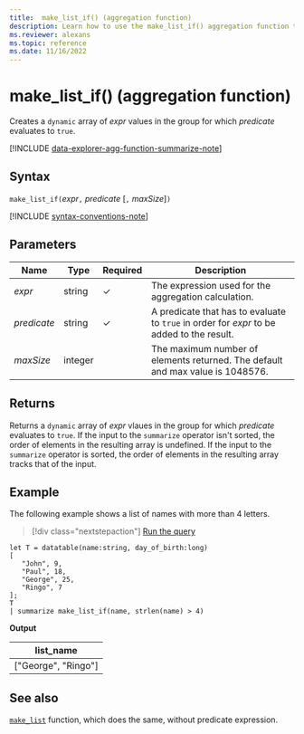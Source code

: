 ```yaml
---
title:  make_list_if() (aggregation function)
description: Learn how to use the make_list_if() aggregation function to create a dynamic JSON object of expression values where the predicate evaluates to true.
ms.reviewer: alexans
ms.topic: reference
ms.date: 11/16/2022
---
```

# make_list_if() (aggregation function)

Creates a `dynamic` array of *expr* values in the group for which *predicate* evaluates to `true`.

[!INCLUDE [data-explorer-agg-function-summarize-note](../../includes/data-explorer-agg-function-summarize-note.md)]

## Syntax

`make_list_if(`*expr*`,` *predicate* [`,` *maxSize*]`)`

[!INCLUDE [syntax-conventions-note](../../includes/syntax-conventions-note.md)]

## Parameters

| Name | Type | Required | Description |
|--|--|--|--|
| *expr* | string | &check; | The expression used for the aggregation calculation. |
| *predicate* | string | &check; | A predicate that has to evaluate to `true` in order for *expr* to be added to the result. |
| *maxSize* | integer |  | The maximum number of elements returned. The default and max value is 1048576. |

## Returns

Returns a `dynamic` array of *expr* vlaues in the group for which *predicate* evaluates to `true`.
If the input to the `summarize` operator isn't sorted, the order of elements in the resulting array is undefined.
If the input to the `summarize` operator is sorted, the order of elements in the resulting array tracks that of the input.

## Example

The following example shows a list of names with more than 4 letters.

> [!div class="nextstepaction"]
> <a href="https://dataexplorer.azure.com/clusters/help/databases/Samples?query=H4sIAAAAAAAAAy2OsQrCMBRF90D+4dHJQhZFUSu6Ck4i3URCiq9p8CWBJB0UP95HLXc6Z7gcwgItHOFpCq8jXATjsckluWAV67eOve5cKkNDMdhairsUAFBd4hAqBXv1x6sZiXG5m/mMMVlks9rM5saPkcVWisdBilaKL+TRe5PcB8GbF2pyuWjXTw0KOIIwTFDDCdb1D5O20PKtAAAA" target="_blank">Run the query</a>

```kusto
let T = datatable(name:string, day_of_birth:long)
[
   "John", 9,
   "Paul", 18,
   "George", 25,
   "Ringo", 7
];
T
| summarize make_list_if(name, strlen(name) > 4)
```

**Output**

|list_name|
|----|
|["George", "Ringo"]|

## See also

[`make_list`](./makelist-aggfunction.md) function, which does the same, without predicate expression.
